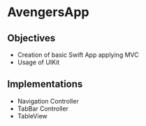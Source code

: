 # AvengersApp

## Objectives

-  Creation of basic Swift App applying MVC
- Usage of UIKit

## Implementations

- Navigation Controller
- TabBar Controller
- TableView
